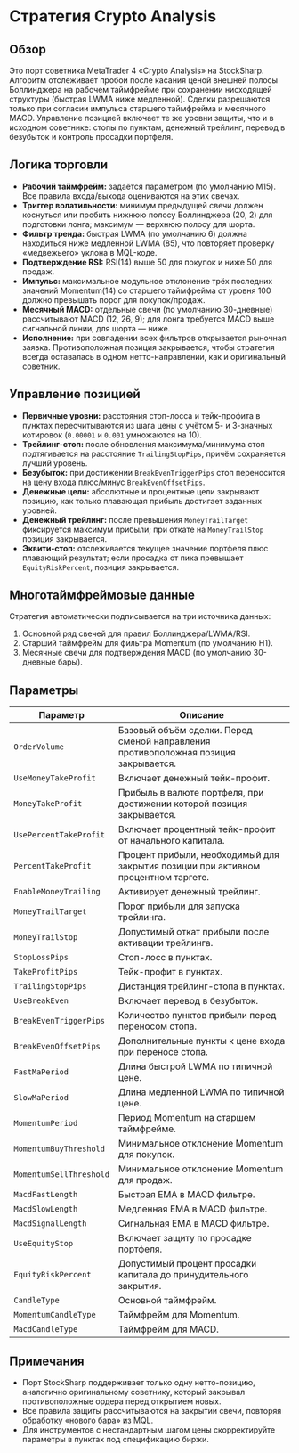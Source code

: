 # Стратегия Crypto Analysis

## Обзор
Это порт советника MetaTrader 4 «Crypto Analysis» на StockSharp. Алгоритм отслеживает пробои после касания ценой внешней полосы Боллинджера на рабочем таймфрейме при сохранении нисходящей структуры (быстрая LWMA ниже медленной). Сделки разрешаются только при согласии импульса старшего таймфрейма и месячного MACD. Управление позицией включает те же уровни защиты, что и в исходном советнике: стопы по пунктам, денежный трейлинг, перевод в безубыток и контроль просадки портфеля.

## Логика торговли
- **Рабочий таймфрейм:** задаётся параметром (по умолчанию M15). Все правила входа/выхода оцениваются на этих свечах.
- **Триггер волатильности:** минимум предыдущей свечи должен коснуться или пробить нижнюю полосу Боллинджера (20, 2) для подготовки лонга; максимум — верхнюю полосу для шорта.
- **Фильтр тренда:** быстрая LWMA (по умолчанию 6) должна находиться ниже медленной LWMA (85), что повторяет проверку «медвежьего» уклона в MQL-коде.
- **Подтверждение RSI:** RSI(14) выше 50 для покупок и ниже 50 для продаж.
- **Импульс:** максимальное модульное отклонение трёх последних значений Momentum(14) со старшего таймфрейма от уровня 100 должно превышать порог для покупок/продаж.
- **Месячный MACD:** отдельные свечи (по умолчанию 30-дневные) рассчитывают MACD (12, 26, 9); для лонга требуется MACD выше сигнальной линии, для шорта — ниже.
- **Исполнение:** при совпадении всех фильтров открывается рыночная заявка. Противоположная позиция закрывается, чтобы стратегия всегда оставалась в одном нетто-направлении, как и оригинальный советник.

## Управление позицией
- **Первичные уровни:** расстояния стоп-лосса и тейк-профита в пунктах пересчитываются из шага цены с учётом 5- и 3-значных котировок (`0.00001` и `0.001` умножаются на 10).
- **Трейлинг-стоп:** после обновления максимума/минимума стоп подтягивается на расстояние `TrailingStopPips`, причём сохраняется лучший уровень.
- **Безубыток:** при достижении `BreakEvenTriggerPips` стоп переносится на цену входа плюс/минус `BreakEvenOffsetPips`.
- **Денежные цели:** абсолютные и процентные цели закрывают позицию, как только плавающая прибыль достигает заданных уровней.
- **Денежный трейлинг:** после превышения `MoneyTrailTarget` фиксируется максимум прибыли; при откате на `MoneyTrailStop` позиция закрывается.
- **Эквити-стоп:** отслеживается текущее значение портфеля плюс плавающий результат; если просадка от пика превышает `EquityRiskPercent`, позиция закрывается.

## Многотаймфреймовые данные
Стратегия автоматически подписывается на три источника данных:
1. Основной ряд свечей для правил Боллинджера/LWMA/RSI.
2. Старший таймфрейм для фильтра Momentum (по умолчанию H1).
3. Месячные свечи для подтверждения MACD (по умолчанию 30-дневные бары).

## Параметры
| Параметр | Описание |
|----------|----------|
| `OrderVolume` | Базовый объём сделки. Перед сменой направления противоположная позиция закрывается. |
| `UseMoneyTakeProfit` | Включает денежный тейк-профит. |
| `MoneyTakeProfit` | Прибыль в валюте портфеля, при достижении которой позиция закрывается. |
| `UsePercentTakeProfit` | Включает процентный тейк-профит от начального капитала. |
| `PercentTakeProfit` | Процент прибыли, необходимый для закрытия позиции при активном процентном таргете. |
| `EnableMoneyTrailing` | Активирует денежный трейлинг. |
| `MoneyTrailTarget` | Порог прибыли для запуска трейлинга. |
| `MoneyTrailStop` | Допустимый откат прибыли после активации трейлинга. |
| `StopLossPips` | Стоп-лосс в пунктах. |
| `TakeProfitPips` | Тейк-профит в пунктах. |
| `TrailingStopPips` | Дистанция трейлинг-стопа в пунктах. |
| `UseBreakEven` | Включает перевод в безубыток. |
| `BreakEvenTriggerPips` | Количество пунктов прибыли перед переносом стопа. |
| `BreakEvenOffsetPips` | Дополнительные пункты к цене входа при переносе стопа. |
| `FastMaPeriod` | Длина быстрой LWMA по типичной цене. |
| `SlowMaPeriod` | Длина медленной LWMA по типичной цене. |
| `MomentumPeriod` | Период Momentum на старшем таймфрейме. |
| `MomentumBuyThreshold` | Минимальное отклонение Momentum для покупок. |
| `MomentumSellThreshold` | Минимальное отклонение Momentum для продаж. |
| `MacdFastLength` | Быстрая EMA в MACD фильтре. |
| `MacdSlowLength` | Медленная EMA в MACD фильтре. |
| `MacdSignalLength` | Сигнальная EMA в MACD фильтре. |
| `UseEquityStop` | Включает защиту по просадке портфеля. |
| `EquityRiskPercent` | Допустимый процент просадки капитала до принудительного закрытия. |
| `CandleType` | Основной таймфрейм. |
| `MomentumCandleType` | Таймфрейм для Momentum. |
| `MacdCandleType` | Таймфрейм для MACD. |

## Примечания
- Порт StockSharp поддерживает только одну нетто-позицию, аналогично оригинальному советнику, который закрывал противоположные ордера перед открытием новых.
- Все правила защиты рассчитываются на закрытии свечи, повторяя обработку «нового бара» из MQL.
- Для инструментов с нестандартным шагом цены скорректируйте параметры в пунктах под спецификацию биржи.
